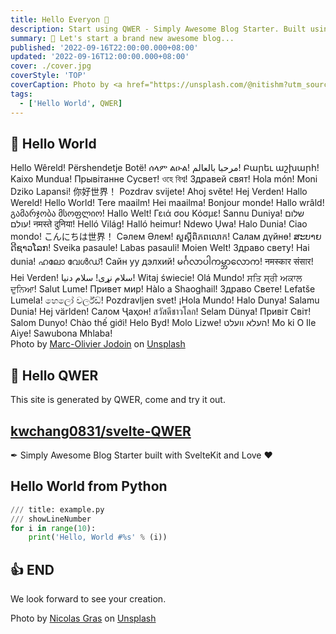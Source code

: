 ```yaml
---
title: Hello Everyon 👋
description: Start using QWER - Simply Awesome Blog Starter. Built using SvelteKit and Love.
summary: 🎉 Let's start a brand new awesome blog...
published: '2022-09-16T22:00:00.000+08:00'
updated: '2022-09-16T12:00:00.000+08:00'
cover: ./cover.jpg
coverStyle: 'TOP'
coverCaption: Photo by <a href="https://unsplash.com/@nitishm?utm_source=unsplash&utm_medium=referral&utm_content=creditCopyText">Nitish Meena</a> on <a href="https://unsplash.com/s/photos/blur?utm_source=unsplash&utm_medium=referral&utm_content=creditCopyText">Unsplash</a>
tags:
  - ['Hello World', QWER]
---
```


## 👋 Hello World

<div class="flex gap4 flex-wrap py4">
<span>Hello Wêreld!</span>
<span>Përshendetje Botë!</span>
<span>ሰላም ልዑል!</span>
<span>مرحبا بالعالم!</span>
<span>Բարեւ աշխարհ!</span>
<span>Kaixo Mundua!</span>
<span>Прывітанне Сусвет!</span>
<span>ওহে বিশ্ব!</span>
<span>Здравей свят!</span>
<span>Hola món!</span>
<span>Moni Dziko Lapansi!</span>
<span>你好世界！</span>
<span>Pozdrav svijete!</span>
<span>Ahoj světe!</span>
<span>Hej Verden!</span>
<span>Hallo Wereld!</span>
<span>Hello World!</span>
<span>Tere maailm!</span>
<span>Hei maailma!</span>
<span>Bonjour monde!</span>
<span>Hallo wrâld!</span>
<span>გამარჯობა მსოფლიო!</span>
<span>Hallo Welt!</span>
<span>Γειά σου Κόσμε!</span>
<span>Sannu Duniya!</span>
<span>שלום עולם!</span>
<span>नमस्ते दुनिया!</span>
<span>Helló Világ!</span>
<span>Halló heimur!</span>
<span>Ndewo Ụwa!</span>
<span>Halo Dunia!</span>
<span>Ciao mondo!</span>
<span>こんにちは世界！</span>
<span>Сәлем Әлем!</span>
<span>សួស្តី​ពិភពលោក!</span>
<span>Салам дүйнө!</span>
<span>ສະ​ບາຍ​ດີ​ຊາວ​ໂລກ!</span>
<span>Sveika pasaule!</span>
<span>Labas pasauli!</span>
<span>Moien Welt!</span>
<span>Здраво свету!</span>
<span>Hai dunia!</span>
<span>ഹലോ വേൾഡ്!</span>
<span>Сайн уу дэлхий!</span>
<span>မင်္ဂလာပါကမ္ဘာလောက!</span>
<span>नमस्कार संसार!</span>
<span>Hei Verden!</span>
<span>سلام نړی!</span>
<span>سلام دنیا!</span>
<span>Witaj świecie!</span>
<span>Olá Mundo!</span>
<span>ਸਤਿ ਸ੍ਰੀ ਅਕਾਲ ਦੁਨਿਆ!</span>
<span>Salut Lume!</span>
<span>Привет мир!</span>
<span>Hàlo a Shaoghail!</span>
<span>Здраво Свете!</span>
<span>Lefatše Lumela!</span>
<span>හෙලෝ වර්ල්ඩ්!</span>
<span>Pozdravljen svet!</span>
<span>¡Hola Mundo!</span>
<span>Halo Dunya!</span>
<span>Salamu Dunia!</span>
<span>Hej världen!</span>
<span>Салом Ҷаҳон!</span>
<span>สวัสดีชาวโลก!</span>
<span>Selam Dünya!</span>
<span>Привіт Світ!</span>
<span>Salom Dunyo!</span>
<span>Chào thế giới!</span>
<span>Helo Byd!</span>
<span>Molo Lizwe!</span>
<span>העלא וועלט!</span>
<span>Mo ki O Ile Aiye!</span>
<span>Sawubona Mhlaba!</span>
</div>

<ImgZoom src="/hello-QWER/reach.jpg" alt="/hello-QWER/reach.jpg" class="h-full object-cover">
Photo by <a href="https://unsplash.com/@marcojodoin?utm_source=unsplash&utm_medium=referral&utm_content=creditCopyText">Marc-Olivier Jodoin</a> on <a href="https://unsplash.com/s/photos/reach?utm_source=unsplash&utm_medium=referral&utm_content=creditCopyText">Unsplash</a>
</ImgZoom>

## 🚀 Hello QWER

This site is generated by QWER, come and try it out.

<div class="my4 mx--8 sm:(mx0 rounded-2xl) flex gap4 items-center shadow-2xl bg-black/[0.25] px4 py6">
  <div>
    <div class="i-carbon-logo-github w6 h6"/>
  </div>
  <div>
    <h2 class="!p0 !m0 !text-[1rem] sm:!text-[1.25rem] !font-700 underline"><a href="https://github.com/kwchang0831/svelte-QWER">kwchang0831/svelte-QWER</a></h2>
    <p class="!p0 !m0 !text-[0.6rem] sm:!text-[0.8rem]">✒︎ Simply Awesome Blog Starter built with SvelteKit and Love ❤</p>
  </div>
</div>

## Hello World from Python

```python
/// title: example.py
/// showLineNumber
for i in range(10):
    print('Hello, World #%s' % (i))
```

## 👍 END

We look forward to see your creation.

<ImgZoom src="/hello-QWER/wait.jpg" alt="/hello-QWER/wait.jpg" class="h-full object-cover">
Photo by <a href="https://unsplash.com/@armgd?utm_source=unsplash&utm_medium=referral&utm_content=creditCopyText">Nicolas Gras</a> on <a href="https://unsplash.com/s/photos/bokeh?utm_source=unsplash&utm_medium=referral&utm_content=creditCopyText">Unsplash</a>
</ImgZoom>
